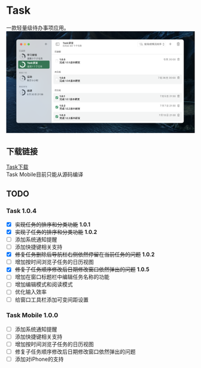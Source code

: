 # Task
一款轻量级待办事项应用。
![运行截图](./Screenshot.png)
## 下载链接
[Task下载](https://mintlf.pythonanywhere.com)  
Task Mobile目前只能从源码编译
## TODO
### Task 1.0.4
- [x] ~~实现任务的排序和分类功能~~  **1.0.1**
- [x] ~~实现子任务的排序和分类功能~~ **1.0.2**
- [ ] 添加系统通知提醒
- [ ] 添加快捷键相关支持
- [x] ~~修复任务删除后导航栏右侧依然停留在当前任务的问题~~ **1.0.2**
- [ ] 增加按时间浏览子任务的日历视图
- [x] ~~修复子任务顺序修改后日期修改窗口依然弹出的问题~~ **1.0.5**
- [ ] 增加在窗口标题栏中编辑任务名称的功能
- [ ] 增加编辑模式和阅读模式
- [ ] 优化输入效率
- [ ] 给窗口工具栏添加可变间距设置
### Task Mobile 1.0.0
- [ ] 添加系统通知提醒
- [ ] 添加快捷键相关支持
- [ ] 增加按时间浏览子任务的日历视图
- [ ] 修复子任务顺序修改后日期修改窗口依然弹出的问题
- [ ] 添加对iPhone的支持
